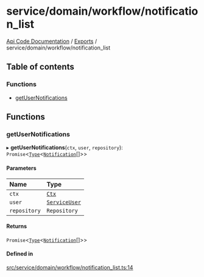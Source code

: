 # service/domain/workflow/notification\_list
 
[Api Code Documentation](../README.md) / [Exports](../modules.md) / service/domain/workflow/notification\_list

## Table of contents

### Functions

- [getUserNotifications](service_domain_workflow_notification_list.md#getusernotifications)

## Functions

### getUserNotifications

▸ **getUserNotifications**(`ctx`, `user`, `repository`): `Promise`<[`Type`](result.md#type)<[`Notification`](../interfaces/service_domain_workflow_notification.Notification.md)[]\>\>

#### Parameters

| Name | Type |
| :------ | :------ |
| `ctx` | [`Ctx`](../interfaces/lib_ctx.Ctx.md) |
| `user` | [`ServiceUser`](../interfaces/service_domain_organization_service_user.ServiceUser.md) |
| `repository` | `Repository` |

#### Returns

`Promise`<[`Type`](result.md#type)<[`Notification`](../interfaces/service_domain_workflow_notification.Notification.md)[]\>\>

#### Defined in

[src/service/domain/workflow/notification_list.ts:14](https://github.com/openkfw/TruBudget/blob/0804644/api/src/service/domain/workflow/notification_list.ts#L14)
